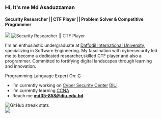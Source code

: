 ### Hi, It's me Md Asaduzzaman
#### Security Researcher || CTF Player || Problem Solver & Competitive Programmer
[![](https://visitcount.itsvg.in/api?id=MoAsaduzzaman&icon=0&color=0)](https://visitcount.itsvg.in)
![Security Researcher || CTF Player](https://github.com/CrazyChickenDev/CrazyChickenDev/raw/master/assets/source.gif)

I'm an enthusiastic undergraduate at [Daffodil International University](https://daffodilvarsity.edu.bd/), specializing in Software Engineering. My fascination with cybersecurity led me to become a dedicated researcher,skilled CTF player and also a programmer. Committed to fortifying digital landscapes through learning and innovation.

Programming Language Expert On: [C](https://en.wikipedia.org/wiki/C_(programming_language))

- I’m currently working on [Cyber Security Center](https://www.facebook.com/CSCDIU) [DIU](https://daffodilvarsity.edu.bd/) 
- I’m currently learning [CCNA](https://www.netacad.com/courses/networking/ccna-introduction-networks)
- Reach me <b>md35-858@diu.edu.bd</b> 

![GitHub streak stats](https://streak-stats.demolab.com/?user=MoAsaduzzaman)  
![](https://github-readme-stats.vercel.app/api/top-langs/?username=MoAsaduzzaman&theme=default&hide_border=false&include_all_commits=false&count_private=false&layout=compact)











